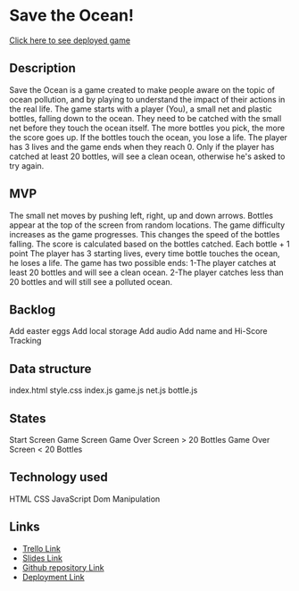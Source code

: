 # Save the Ocean!

[Click here to see deployed game](http://github.com)

## Description

Save the Ocean is a game created to make people aware on the topic of ocean pollution, and by playing to understand the impact of their actions in the real life. The game starts with a player (You), a small net and plastic bottles, falling down to the ocean. They need to be catched with the small net before they touch the ocean itself. The more bottles you pick, the more the score goes up. If the bottles touch the ocean, you lose a life. The player has 3 lives and the game ends when they reach 0. Only if the player has catched at least 20 bottles, will see a clean ocean, otherwise he's asked to try again.

## MVP

The small net moves by pushing left, right, up and down arrows.
Bottles appear at the top of the screen from random locations.
The game difficulty increases as the game progresses. This changes the speed of the bottles falling.
The score is calculated based on the bottles catched. Each bottle + 1 point
The player has 3 starting lives, every time bottle touches the ocean, he loses a life.
The game has two possible ends: 1-The player catches at least 20 bottles and will see a clean ocean. 2-The player catches less than 20 bottles and will still see a polluted ocean.

## Backlog

Add easter eggs
Add local storage
Add audio
Add name and Hi-Score Tracking

## Data structure

index.html
style.css
index.js
game.js
net.js
bottle.js

## States

Start Screen
Game Screen
Game Over Screen > 20 Bottles
Game Over Screen < 20 Bottles

## Technology used

HTML
CSS
JavaScript
Dom Manipulation

## Links

- [Trello Link](https://trello.com)
- [Slides Link](http://slides.com)
- [Github repository Link](http://github.com)
- [Deployment Link](http://github.com)
